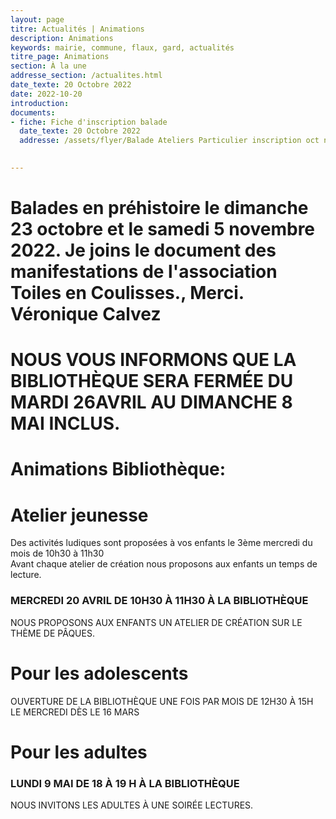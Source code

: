 ```yaml
---
layout: page
titre: Actualités | Animations
description: Animations
keywords: mairie, commune, flaux, gard, actualités
titre_page: Animations
section: À la une
addresse_section: /actualites.html
date_texte: 20 Octobre 2022
date: 2022-10-20
introduction: 
documents:
- fiche: Fiche d'inscription balade
  date_texte: 20 Octobre 2022
  addresse: /assets/flyer/Balade Ateliers Particulier inscription oct no déc 2022.pdf

  
---
```




# Balades en préhistoire le dimanche 23 octobre et le samedi 5 novembre 2022. Je joins le document des manifestations de l'association Toiles en Coulisses., Merci. Véronique Calvez

# NOUS VOUS INFORMONS QUE LA BIBLIOTHÈQUE SERA FERMÉE DU MARDI 26AVRIL AU DIMANCHE 8 MAI INCLUS.

# Animations Bibliothèque:

# Atelier jeunesse <br>
Des activités ludiques sont proposées à vos enfants le 3ème mercredi du mois de 10h30 à 11h30<br>
Avant chaque atelier de création nous proposons aux enfants un temps de lecture.<br>


### MERCREDI 20 AVRIL DE 10H30 À 11H30 À LA BIBLIOTHÈQUE<br>
NOUS PROPOSONS AUX ENFANTS UN ATELIER DE CRÉATION SUR LE THÈME DE PÂQUES.<br>

# Pour les adolescents<br>
OUVERTURE DE LA BIBLIOTHÈQUE UNE FOIS PAR MOIS DE 12H30 À 15H LE MERCREDI DÈS LE 16 MARS<br>

# Pour les adultes
### LUNDI 9 MAI DE 18 À 19 H À LA BIBLIOTHÈQUE<br>
NOUS INVITONS LES ADULTES À UNE SOIRÉE LECTURES.<br>




